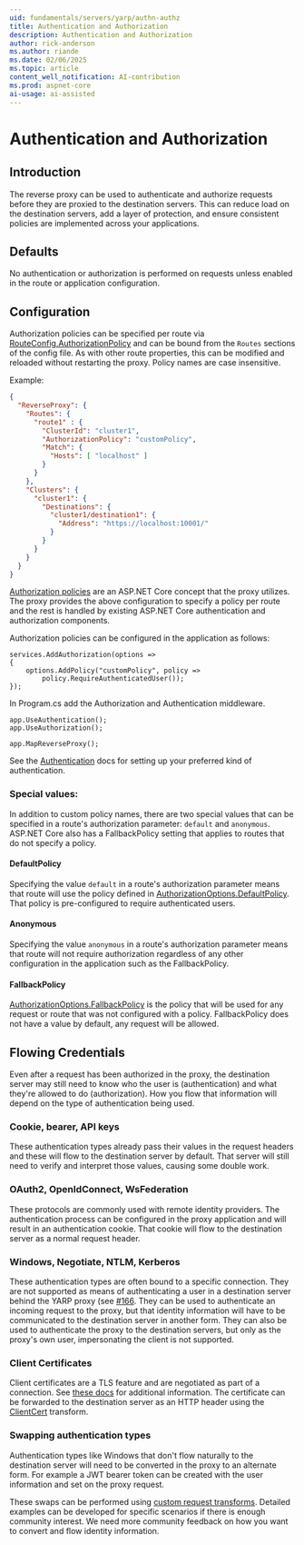 ```yaml
---
uid: fundamentals/servers/yarp/authn-authz
title: Authentication and Authorization
description: Authentication and Authorization
author: rick-anderson
ms.author: riande
ms.date: 02/06/2025
ms.topic: article
content_well_notification: AI-contribution
ms.prod: aspnet-core
ai-usage: ai-assisted
---
```


# Authentication and Authorization

## Introduction
The reverse proxy can be used to authenticate and authorize requests before they are proxied to the destination servers. This can reduce load on the destination servers, add a layer of protection, and ensure consistent policies are implemented across your applications.

## Defaults

No authentication or authorization is performed on requests unless enabled in the route or application configuration.

## Configuration
Authorization policies can be specified per route via [RouteConfig.AuthorizationPolicy](xref:Yarp.ReverseProxy.Configuration.RouteConfig) and can be bound from the `Routes` sections of the config file. As with other route properties, this can be modified and reloaded without restarting the proxy. Policy names are case insensitive.

Example:
```JSON
{
  "ReverseProxy": {
    "Routes": {
      "route1" : {
        "ClusterId": "cluster1",
        "AuthorizationPolicy": "customPolicy",
        "Match": {
          "Hosts": [ "localhost" ]
        }
      }
    },
    "Clusters": {
      "cluster1": {
        "Destinations": {
          "cluster1/destination1": {
            "Address": "https://localhost:10001/"
          }
        }
      }
    }
  }
}
```

[Authorization policies](https://docs.microsoft.com/aspnet/core/security/authorization/policies) are an ASP.NET Core concept that the proxy utilizes. The proxy provides the above configuration to specify a policy per route and the rest is handled by existing ASP.NET Core authentication and authorization components.

Authorization policies can be configured in the application as follows:
```
services.AddAuthorization(options =>
{
    options.AddPolicy("customPolicy", policy =>
        policy.RequireAuthenticatedUser());
});
```

In Program.cs add the Authorization and Authentication middleware.

```
app.UseAuthentication();
app.UseAuthorization();

app.MapReverseProxy();
```

See the [Authentication](https://docs.microsoft.com/aspnet/core/security/authentication/) docs for setting up your preferred kind of authentication.

### Special values:

In addition to custom policy names, there are two special values that can be specified in a route's authorization parameter: `default` and `anonymous`. ASP.NET Core also has a FallbackPolicy setting that applies to routes that do not specify a policy.

#### DefaultPolicy

Specifying the value `default` in a route's authorization parameter means that route will use the policy defined in [AuthorizationOptions.DefaultPolicy](https://docs.microsoft.com/dotnet/api/microsoft.aspnetcore.authorization.authorizationoptions.defaultpolicy?#Microsoft_AspNetCore_Authorization_AuthorizationOptions_DefaultPolicy). That policy is pre-configured to require authenticated users.

#### Anonymous

Specifying the value `anonymous` in a route's authorization parameter means that route will not require authorization regardless of any other configuration in the application such as the FallbackPolicy.

#### FallbackPolicy

[AuthorizationOptions.FallbackPolicy](https://docs.microsoft.com/dotnet/api/microsoft.aspnetcore.authorization.authorizationoptions.fallbackpolicy) is the policy that will be used for any request or route that was not configured with a policy. FallbackPolicy does not have a value by default, any request will be allowed.

## Flowing Credentials

Even after a request has been authorized in the proxy, the destination server may still need to know who the user is (authentication) and what they're allowed to do (authorization). How you flow that information will depend on the type of authentication being used.

### Cookie, bearer, API keys

These authentication types already pass their values in the request headers and these will flow to the destination server by default. That server will still need to verify and interpret those values, causing some double work.

### OAuth2, OpenIdConnect, WsFederation

These protocols are commonly used with remote identity providers. The authentication process can be configured in the proxy application and will result in an authentication cookie. That cookie will flow to the destination server as a normal request header.

### Windows, Negotiate, NTLM, Kerberos

These authentication types are often bound to a specific connection. They are not supported as means of authenticating a user in a destination server behind the YARP proxy (see [#166](https://github.com/microsoft/reverse-proxy/issues/166). They can be used to authenticate an incoming request to the proxy, but that identity information will have to be communicated to the destination server in another form. They can also be used to authenticate the proxy to the destination servers, but only as the proxy's own user, impersonating the client is not supported.

### Client Certificates

Client certificates are a TLS feature and are negotiated as part of a connection. See [these docs](https://docs.microsoft.com/aspnet/core/security/authentication/certauth) for additional information. The certificate can be forwarded to the destination server as an HTTP header using the [ClientCert](transforms.md#clientcert) transform.

### Swapping authentication types

Authentication types like Windows that don't flow naturally to the destination server will need to be converted in the proxy to an alternate form. For example a JWT bearer token can be created with the user information and set on the proxy request.

These swaps can be performed using [custom request transforms](transforms.md#from-code). Detailed examples can be developed for specific scenarios if there is enough community interest. We need more community feedback on how you want to convert and flow identity information.
